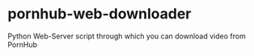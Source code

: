 # pornhub-web-downloader
Python Web-Server script through which you can download video from PornHub
